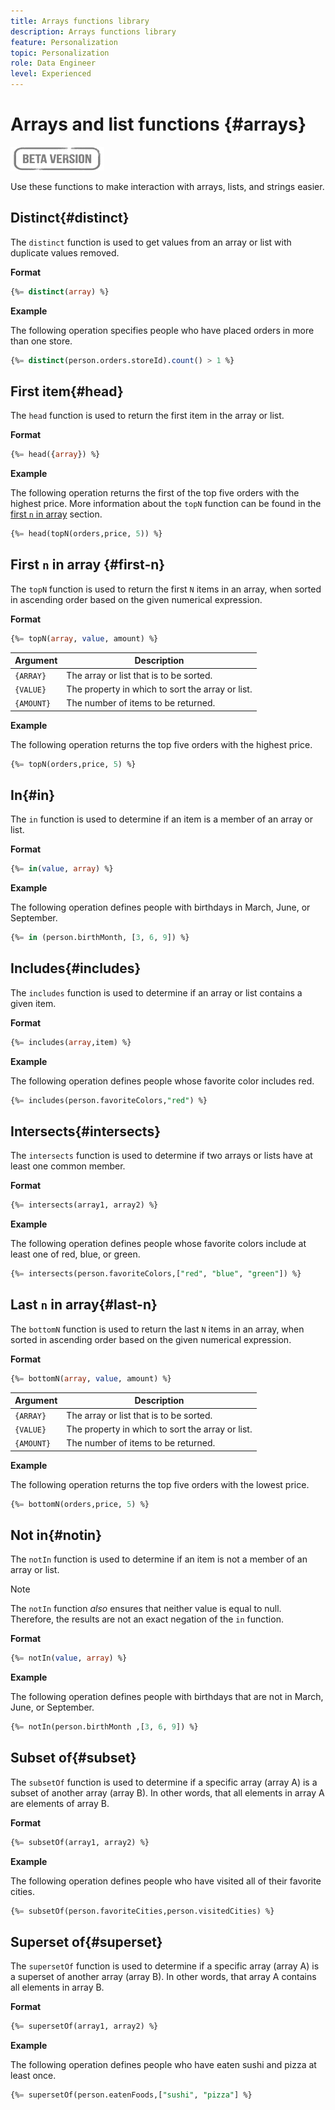 ```yaml
---
title: Arrays functions library
description: Arrays functions library
feature: Personalization
topic: Personalization
role: Data Engineer
level: Experienced
---
```

# Arrays and list functions {#arrays}

![](../../assets/do-not-localize/badge.png)

Use these functions to make interaction with arrays, lists, and strings easier.

## Distinct{#distinct}

The `distinct` function is used to get values from an array or list with duplicate values removed.

**Format**

```sql
{%= distinct(array) %}
```

**Example**

The following operation specifies people who have placed orders in more than one store.

```sql
{%= distinct(person.orders.storeId).count() > 1 %}
```

## First item{#head}

The `head` function is used to return the first item in the array or list.

**Format**

```sql
{%= head({array}) %}
```

**Example**

The following operation returns the first of the top five orders with the highest price. More information about the `topN` function can be found in the [first `n` in array](#first-n) section.

```sql
{%= head(topN(orders,price, 5)) %}
```

## First `n` in array {#first-n}

The `topN` function is used to return the first `N` items in an array, when sorted in ascending order based on the given numerical expression.

**Format**

```sql
{%= topN(array, value, amount) %}
```

| Argument | Description |
| --------- | ----------- |
| `{ARRAY}` | The array or list that is to be sorted. |
| `{VALUE}` | The property in which to sort the array or list. |
| `{AMOUNT}` | The number of items to be returned. |

**Example**

The following operation returns the top five orders with the highest price.

```sql
{%= topN(orders,price, 5) %}
```

## In{#in}

The `in` function is used to determine if an item is a member of an array or list.

**Format**

```sql
{%= in(value, array) %}
```

**Example**

The following operation defines people with birthdays in March, June, or September.

```sql
{%= in (person.birthMonth, [3, 6, 9]) %}
```

## Includes{#includes}

The `includes` function is used to determine if an array or list contains a given item.

**Format**

```sql
{%= includes(array,item) %}
```

**Example**

The following operation defines people whose favorite color includes red.

```sql
{%= includes(person.favoriteColors,"red") %}
```

## Intersects{#intersects}

The `intersects` function is used to determine if two arrays or lists have at least one common member.

**Format**

```sql
{%= intersects(array1, array2) %}
```

**Example**

The following operation defines people whose favorite colors include at least one of red, blue, or green.

```sql
{%= intersects(person.favoriteColors,["red", "blue", "green"]) %}
```


<!-- ## Intersection{#intersection}

The `intersection` function is used to determine the common members of two arrays or lists.

**Format**

```sql
intersection({ARRAY},{ARRAY})
```

**Example**

The following operation defines if person 1 and person 2 both have favorite colors of red, blue, and green.

```sql
intersection(person1.favoriteColors,person2.favoriteColors) = ["red", "blue", "green"]
```
--> 

## Last `n` in array{#last-n}

The `bottomN` function is used to return the last `N` items in an array, when sorted in ascending order based on the given numerical expression.

**Format**

```sql
{%= bottomN(array, value, amount) %}
```

| Argument | Description |
| --------- | ----------- | 
| `{ARRAY}` | The array or list that is to be sorted. |
| `{VALUE}` | The property in which to sort the array or list. |
| `{AMOUNT}` | The number of items to be returned. |

**Example**

The following operation returns the top five orders with the lowest price.

```sql
{%= bottomN(orders,price, 5) %}
```


## Not in{#notin}

The `notIn` function is used to determine if an item is not a member of an array or list.

>[!NOTE]
>
>The `notIn` function *also* ensures that neither value is equal to null. Therefore, the results are not an exact negation of the `in` function.

**Format**

```sql
{%= notIn(value, array) %}
```

**Example**

The following operation defines people with birthdays that are not in March, June, or September.

```sql
{%= notIn(person.birthMonth ,[3, 6, 9]) %}
```


## Subset of{#subset}

The `subsetOf` function is used to determine if a specific array (array A) is a subset of another array (array B). In other words, that all elements in array A are elements of array B.

**Format**

```sql
{%= subsetOf(array1, array2) %}
```

**Example**

The following operation defines people who have visited all of their favorite cities.

```sql
{%= subsetOf(person.favoriteCities,person.visitedCities) %}
```

## Superset of{#superset}

The `supersetOf` function is used to determine if a specific array (array A) is a superset of another array (array B). In other words, that array A contains all elements in array B.

**Format**

```sql
{%= supersetOf(array1, array2) %}
```

**Example**

The following operation defines people who have eaten sushi and pizza at least once.

```sql
{%= supersetOf(person.eatenFoods,["sushi", "pizza"] %}
```







